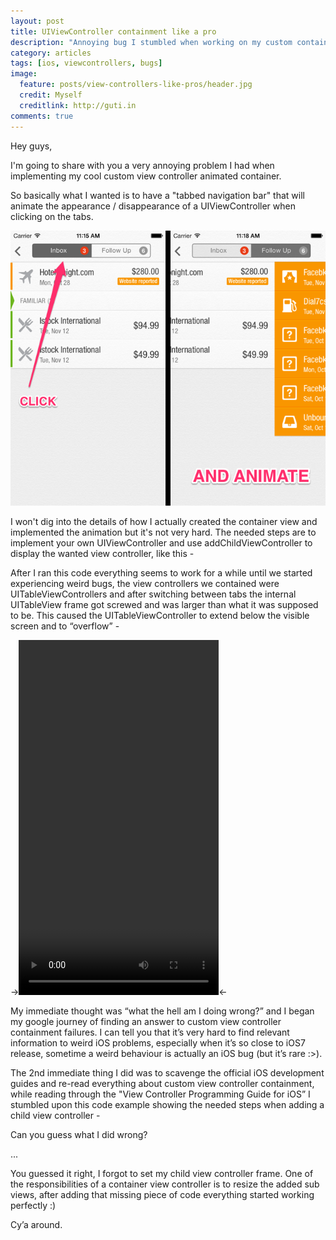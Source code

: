 ```yaml
---
layout: post
title: UIViewController containment like a pro
description: "Annoying bug I stumbled when working on my custom container"
category: articles
tags: [ios, viewcontrollers, bugs]
image:
  feature: posts/view-controllers-like-pros/header.jpg
  credit: Myself
  creditlink: http://guti.in
comments: true  
---
```



Hey guys,

I'm going to share with you a very annoying problem I had when implementing my cool custom view controller animated container.

So basically what I wanted is to have a "tabbed navigation bar" that will animate the appearance / disappearance of a UIViewController when clicking on the tabs.

![What I want](/images/posts/view-controllers-like-pros/i1.png)

I won't dig into the details of how I actually created the container view and implemented the animation but it's not very hard. The needed steps are to implement your own UIViewController and use addChildViewController to display the wanted view controller, like this -

<script src="https://gist.github.com/ngutman/720db18bbd559eeef251.js"></script>

After I ran this code everything seems to work for a while until we started experiencing weird bugs, the view controllers we contained were UITableViewControllers and after switching between tabs the internal UITableView frame got screwed and was larger than what it was supposed to be. This caused the UITableViewController to extend below the visible screen and to “overflow” -

-><video width="320" height="568" controls><source src="/materials/videos/overflow.mp4" type="video/mp4"></video><-

My immediate thought was “what the hell am I doing wrong?” and I began my google journey of finding an answer to custom view controller containment failures. I can tell you that it’s very hard to find relevant information to weird iOS problems, especially when it’s so close to iOS7 release, sometime a weird behaviour is actually an iOS bug (but it’s rare :>).

The 2nd immediate thing I did was to scavenge the official iOS development guides and re-read everything about custom view controller containment, while reading through the "View Controller Programming Guide for iOS” I stumbled upon this code example showing the needed steps when adding a child view controller -

<script src="https://gist.github.com/ngutman/34e7bdd3f233c65ed7e4.js"></script>

Can you guess what I did wrong?

...

You guessed it right, I forgot to set my child view controller frame. One of the responsibilities of a container view controller is to resize the added sub views, after adding that missing piece of code everything started working perfectly :)

Cy’a around.
